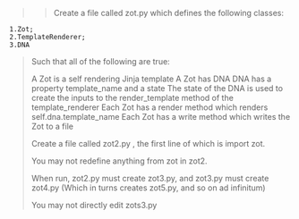 >>Create a file called zot.py which defines the following classes:
> 
    1.Zot;
    2.TemplateRenderer; 
    3.DNA
>
> Such that all of the following are true:
>
> A Zot is a self rendering Jinja template
> A Zot has DNA
> DNA has a property template_name and a state
> The state of the DNA is used to create the inputs to the render_template method of the template_renderer
> Each Zot has a render method which renders self.dna.template_name
> Each Zot has a write method which writes the Zot to a file
>
> Create a file called zot2.py , the first line of which is import zot. 
>
> You may not redefine anything from zot in zot2. 
>
> When run, zot2.py must create zot3.py, and zot3.py must create zot4.py (Which in turns creates zot5.py, and so on ad infinitum)
> 
> You may not directly edit zots3.py
>
>
>